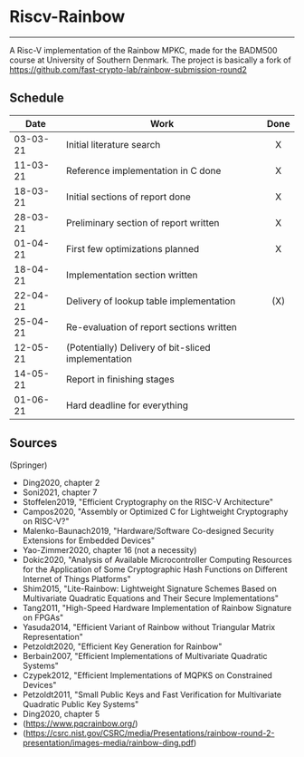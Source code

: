 # Riscv-Rainbow
---
A Risc-V implementation of the Rainbow MPKC, made for the BADM500 course at University of Southern Denmark. The project is basically a fork of https://github.com/fast-crypto-lab/rainbow-submission-round2

## Schedule
| Date | Work | Done |
|---|---| :---:|
| 03-03-21 | Initial literature search |X|
| 11-03-21 | Reference implementation in C done |X|
| 18-03-21 | Initial sections of report done |X|
| 28-03-21 | Preliminary section of report written |X|
| 01-04-21 | First few optimizations planned |X|
| 18-04-21 | Implementation section written |  |
| 22-04-21 | Delivery of lookup table implementation | (X) |
| 25-04-21 | Re-evaluation of report sections written |  |
| 12-05-21 | (Potentially) Delivery of bit-sliced implementation |  |
| 14-05-21 | Report in finishing stages |  |
| 01-06-21 | Hard deadline for everything |  |

## Sources
(Springer)
- Ding2020, chapter 2
- Soni2021, chapter 7
- Stoffelen2019, "Efficient Cryptography on the RISC-V Architecture"
- Campos2020, "Assembly or Optimized C for Lightweight Cryptography on RISC-V?"
- Malenko-Baunach2019, "Hardware/Software Co-designed Security Extensions for Embedded Devices"
- Yao-Zimmer2020, chapter 16 (not a necessity)
- Dokic2020, "Analysis of Available Microcontroller Computing Resources for the Application of Some Cryptographic Hash Functions on Different Internet of Things Platforms"
- Shim2015, "Lite-Rainbow: Lightweight Signature Schemes Based on Multivariate Quadratic Equations and Their Secure Implementations"
- Tang2011, "High-Speed Hardware Implementation of Rainbow Signature on FPGAs"
- Yasuda2014, "Efficient Variant of Rainbow without Triangular Matrix Representation"
- Petzoldt2020, "Efficient Key Generation for Rainbow"
- Berbain2007, "Efficient Implementations of Multivariate Quadratic Systems"
- Czypek2012, "Efficient Implementations of MQPKS on Constrained Devices"
- Petzoldt2011, "Small Public Keys and Fast Verification for Multivariate Quadratic Public Key Systems"
- Ding2020, chapter 5
- (https://www.pqcrainbow.org/)
- (https://csrc.nist.gov/CSRC/media/Presentations/rainbow-round-2-presentation/images-media/rainbow-ding.pdf)
